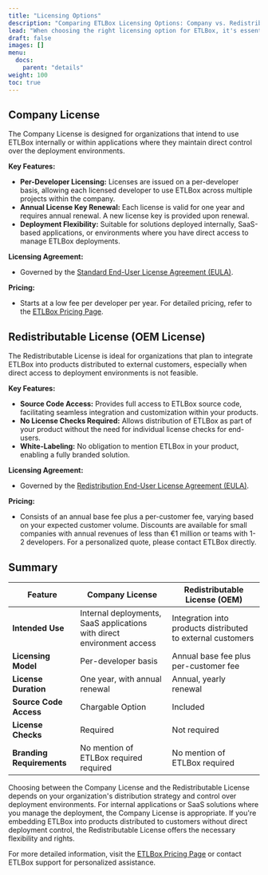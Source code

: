 ```yaml
---
title: "Licensing Options"
description: "Comparing ETLBox Licensing Options: Company vs. Redistributable Licenses"
lead: "When choosing the right licensing option for ETLBox, it's essential to understand the differences between the Company and the OEM License (also known as the Redistributable License). Each is tailored to specific use cases and distribution needs."
draft: false
images: []
menu:
  docs:
    parent: "details"
weight: 100
toc: true
---
```


## Company License

The Company License is designed for organizations that intend to use ETLBox internally or within applications where they maintain direct control over the deployment environments.

**Key Features:**

- **Per-Developer Licensing:** Licenses are issued on a per-developer basis, allowing each licensed developer to use ETLBox across multiple projects within the company.
- **Annual License Key Renewal:** Each license is valid for one year and requires annual renewal. A new license key is provided upon renewal.
- **Deployment Flexibility:** Suitable for solutions deployed internally, SaaS-based applications, or environments where you have direct access to manage ETLBox deployments.

**Licensing Agreement:**

- Governed by the [Standard End-User License Agreement (EULA)](/pricing/eula/standard-eula/).

**Pricing:**

- Starts at a low fee per developer per year. For detailed pricing, refer to the [ETLBox Pricing Page](https://www.etlbox.net/support/pricing/).

## Redistributable License (OEM License)

The Redistributable License is ideal for organizations that plan to integrate ETLBox into products distributed to external customers, especially when direct access to deployment environments is not feasible.

**Key Features:**

- **Source Code Access:** Provides full access to ETLBox source code, facilitating seamless integration and customization within your products.
- **No License Checks Required:** Allows distribution of ETLBox as part of your product without the need for individual license checks for end-users.
- **White-Labeling:** No obligation to mention ETLBox in your product, enabling a fully branded solution.

**Licensing Agreement:**

- Governed by the [Redistribution End-User License Agreement (EULA)](/pricing/eula/redistribution-eula/).

**Pricing:**

- Consists of an annual base fee plus a per-customer fee, varying based on your expected customer volume. Discounts are available for small companies with annual revenues of less than €1 million or teams with 1-2 developers. For a personalized quote, please contact ETLBox directly.

## Summary

| Feature                     | Company License                                                                 | Redistributable License (OEM)                                                                 |
|-----------------------------|----------------------------------------------------------------------------------|-----------------------------------------------------------------------------------------------|
| **Intended Use**            | Internal deployments, SaaS applications with direct environment access          | Integration into products distributed to external customers                                   |
| **Licensing Model**         | Per-developer basis                                                              | Annual base fee plus per-customer fee                                                         |
| **License Duration**        | One year, with annual renewal                                                    | Annual, yearly renewal                                                                   |
| **Source Code Access**      | Chargable Option                                                                     | Included                                                                                      |
| **License Checks**          | Required                                                                         | Not required                                                                                  |
| **Branding Requirements**   | No mention of ETLBox required required                                                   | No mention of ETLBox required                                                                 |

Choosing between the Company License and the Redistributable License depends on your organization's distribution strategy and control over deployment environments. For internal applications or SaaS solutions where you manage the deployment, the Company License is appropriate. If you're embedding ETLBox into products distributed to customers without direct deployment control, the Redistributable License offers the necessary flexibility and rights.

For more detailed information, visit the [ETLBox Pricing Page](/pricing/) or contact ETLBox support for personalized assistance.

